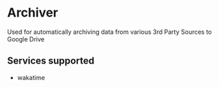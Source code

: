 # Archiver
Used for automatically archiving data from various 3rd Party Sources to Google Drive

## Services supported 
* wakatime
